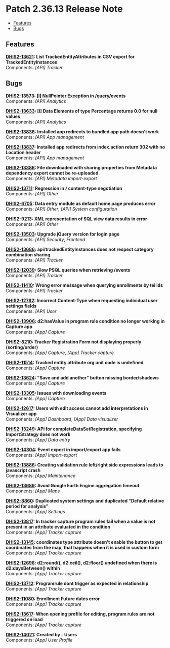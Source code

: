 # Patch 2.36.13 Release Note

- [Features](#features)
- [Bugs](#bugs)

## Features

**[DHIS2-13621](https://dhis2.atlassian.net/browse/DHIS2-13621): List TrackedEntityAttributes in CSV export for TrackedEntityInstances**  
Components: _[API] Tracker_

## Bugs

**[DHIS2-13573](https://dhis2.atlassian.net/browse/DHIS2-13573): [I] NullPointer Exception in /query/events**  
Components: _[API] Analytics_

**[DHIS2-13633](https://dhis2.atlassian.net/browse/DHIS2-13633): [I] Data Elements of type Percentage returns 0.0 for null values**  
Components: _[API] Analytics_

**[DHIS2-13836](https://dhis2.atlassian.net/browse/DHIS2-13836): Installed app redirects to bundled app path doesn't work**  
Components: _[API] App management_

**[DHIS2-13837](https://dhis2.atlassian.net/browse/DHIS2-13837): Installed app redirects from index.action return 302 with no Location header**  
Components: _[API] App management_

**[DHIS2-13386](https://dhis2.atlassian.net/browse/DHIS2-13386): File downloaded with sharing properties from Metadata dependency export cannot be re-uploaded**  
Components: _[API] Metadata import-export_

**[DHIS2-13711](https://dhis2.atlassian.net/browse/DHIS2-13711): Regression in */* content-type negotiation**  
Components: _[API] Other_

**[DHIS2-6705](https://dhis2.atlassian.net/browse/DHIS2-6705): Data entry module as default home page produces error**  
Components: _[API] Other_, _[API] System configuration_

**[DHIS2-9213](https://dhis2.atlassian.net/browse/DHIS2-9213): XML representation of SQL view data results in error**  
Components: _[API] Other_

**[DHIS2-13503](https://dhis2.atlassian.net/browse/DHIS2-13503): Upgrade jQuery version for login page**  
Components: _[API] Security_, _Frontend_

**[DHIS2-13686](https://dhis2.atlassian.net/browse/DHIS2-13686): api/trackedEntityInstances does not respect category combination sharing**  
Components: _[API] Tracker_

**[DHIS2-12039](https://dhis2.atlassian.net/browse/DHIS2-12039): Slow PSQL queries when retrieving /events**  
Components: _[API] Tracker_

**[DHIS2-11410](https://dhis2.atlassian.net/browse/DHIS2-11410): Wrong error message when querying enrollments by tei ids**  
Components: _[API] Tracker_

**[DHIS2-12782](https://dhis2.atlassian.net/browse/DHIS2-12782): Incorrect Content-Type when requesting individual user settings fields**  
Components: _[API] User_

**[DHIS2-13906](https://dhis2.atlassian.net/browse/DHIS2-13906): d2:hasValue in program rule condition no longer working in Capture app**  
Components: _[App] Capture_

**[DHIS2-8210](https://dhis2.atlassian.net/browse/DHIS2-8210): Tracker Registration Form not displaying properly (sorting/order)**  
Components: _[App] Capture_, _[App] Tracker capture_

**[DHIS2-11514](https://dhis2.atlassian.net/browse/DHIS2-11514): Tracked entity attribute org unit code is undefined**  
Components: _[App] Capture_

**[DHIS2-13624](https://dhis2.atlassian.net/browse/DHIS2-13624): "Save and add another" button missing border/shadows**  
Components: _[App] Capture_

**[DHIS2-13305](https://dhis2.atlassian.net/browse/DHIS2-13305): Issues with downloading events**  
Components: _[App] Capture_

**[DHIS2-12617](https://dhis2.atlassian.net/browse/DHIS2-12617): Users with edit access cannot add interpretations in Visualizer app**  
Components: _[App] Dashboard_, _[App] Data visualizer_

**[DHIS2-13249](https://dhis2.atlassian.net/browse/DHIS2-13249): API for completeDataSetRegistration, specifying ImportStrategy does not work**  
Components: _[App] Data entry_

**[DHIS2-14304](https://dhis2.atlassian.net/browse/DHIS2-14304): Event export in import/export app fails**  
Components: _[App] Import-export_

**[DHIS2-13886](https://dhis2.atlassian.net/browse/DHIS2-13886): Creating validation rule left/right side expressions leads to javascript crash**  
Components: _[App] Maintenance_

**[DHIS2-13689](https://dhis2.atlassian.net/browse/DHIS2-13689): Avoid Google Earth Engine aggregation timeout**  
Components: _[App] Maps_

**[DHIS2-8860](https://dhis2.atlassian.net/browse/DHIS2-8860): Duplicated system settings and duplicated "Default relative period for analysis"**  
Components: _[App] Settings_

**[DHIS2-13817](https://dhis2.atlassian.net/browse/DHIS2-13817): In tracker capture program rules fail when a value is not present in an attribute evaluated in the condition**  
Components: _[App] Tracker capture_

**[DHIS2-13145](https://dhis2.atlassian.net/browse/DHIS2-13145): coordinates type attribute doesn't enable the button to get coordinates from the map, that happens when it is used in custom form**  
Components: _[App] Tracker capture_

**[DHIS2-12696](https://dhis2.atlassian.net/browse/DHIS2-12696): d2:round(), d2:ceil(), d2:floor() undefined when there is d2:daysBetween() within**  
Components: _[App] Tracker capture_

**[DHIS2-13712](https://dhis2.atlassian.net/browse/DHIS2-13712): Programrule dont trigger as expected in relationship**  
Components: _[App] Tracker capture_

**[DHIS2-11080](https://dhis2.atlassian.net/browse/DHIS2-11080): Enrollment Future dates error**  
Components: _[App] Tracker capture_

**[DHIS2-13617](https://dhis2.atlassian.net/browse/DHIS2-13617): When opening profile for editing, program rules are not triggered on load**  
Components: _[App] Tracker capture_

**[DHIS2-14021](https://dhis2.atlassian.net/browse/DHIS2-14021): Created by - Users**  
Components: _[App] User Profile_

